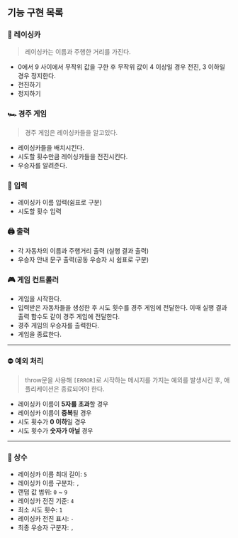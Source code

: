 ## 기능 구현 목록

### 🚗 레이싱카

> 레이싱카는 이름과 주행한 거리를 가진다.

- 0에서 9 사이에서 무작위 값을 구한 후 무작위 값이 4 이상일 경우 전진, 3 이하일 경우 정지한다.
- 전진하기
- 정지하기

### 🏎️ 경주 게임

> 경주 게임은 레이싱카들을 알고있다.

- 레이싱카들을 배치시킨다.
- 시도할 횟수만큼 레이싱카들을 전진시킨다.
- 우승자를 알려준다.

### 💬 입력

- 레이싱카 이름 입력(쉼표로 구분)
- 시도할 횟수 입력

### 🖨️ 출력

- 각 자동차의 이름과 주행거리 출력 (실행 결과 출력)
- 우승자 안내 문구 출력(공동 우승자 시 쉼표로 구분)

### 🎮 게임 컨트롤러

- 게임을 시작한다.
- 입력받은 자동차들을 생성한 후 시도 횟수를 경주 게임에 전달한다. 이때 실행 결과 출력 함수도 같이 경주 게임에 전달한다.
- 경주 게임의 우승자를 출력한다.
- 게임을 종료한다.

---

### ⛔️ 예외 처리

> throw문을 사용해 `[ERROR]`로 시작하는 메시지를 가지는 예외를 발생시킨 후, 애플리케이션은 종료되어야 한다.

- 레이싱카 이름이 **5자를 초과**할 경우
- 레이싱카 이름이 **중복**될 경우
- 시도 횟수가 **0 이하**일 경우
- 시도 횟수가 **숫자가 아닐** 경우

---

### 🧱 상수

- 레이싱카 이름 최대 길이: `5`
- 레이싱카 이름 구분자: `,`
- 랜덤 값 범위: `0` ~ `9`
- 레이싱카 전진 기준: `4`
- 최소 시도 횟수: `1`
- 레이싱카 전진 표시: `-`
- 최종 우승자 구분자: `,`
